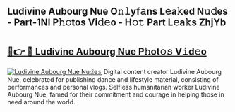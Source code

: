 ## Ludivine Aubourg Nue O𝚗𝚕yf𝚊ns L𝚎a𝚔ed N𝚞𝚍es - Part-1NI P𝚑𝚘tos Vi𝚍𝚎o - H𝚘𝚝 Part L𝚎a𝚔s ZhjYb

# <h2><a href="http://kf1cd8.oniu.top/?m=Ludivine+Aubourg+Nue">🔗👉 🔴 Ludivine Aubourg Nue P𝚑ot𝚘𝚜 V𝚒d𝚎o</a></h2>

[![Ludivine Aubourg Nue Nu𝚍e𝚜](https://i.imgur.com/0qMVB7G.gif)](http://kf1cd8.oniu.top/?m=Ludivine+Aubourg+Nue)
Digital content creator Ludivine Aubourg Nue, celebrated for publishing dance and lifestyle material, consisting of performances and personal vlogs. Selfless humanitarian worker Ludivine Aubourg Nue, famed for their commitment and courage in helping those in need around the world.  
